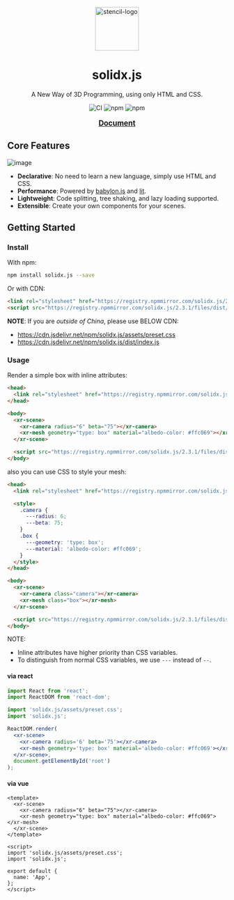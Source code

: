 <p align="center">
  <img alt="stencil-logo" src="https://github.com/solidx-js/solidx.js/assets/6647656/67eb9cd2-eb7f-44c1-b090-c1a26b46c8ae" width="100">
</p>

<h1 align="center">
  solidx.js
</h1>

<p align="center">
  A New Way of 3D Programming, using only HTML and CSS.
</p>

<p align="center">
  <img src="https://github.com/solidx-js/solidx.js/actions/workflows/ci.yml/badge.svg" alt="CI" />
  <img src="https://img.shields.io/npm/dw/solidx.js" alt="npm" />
  <img src="https://img.shields.io/npm/v/solidx.js" alt="npm" />
</p>

<p align="center" style="font-weight: bolder; font-size: 1.2em" >
  <a href="https://solidx-js.github.io/solidx-website">Document</a>
</p>

## Core Features

![image](https://github.com/solidx-js/solidx.js/assets/6647656/92193fb9-4343-4137-b95a-ce0e9a86088b)

- **Declarative**: No need to learn a new language, simply use HTML and CSS.
- **Performance**: Powered by [babylon.js](https://www.babylonjs.com/) and [lit](https://lit.dev/).
- **Lightweight**: Code splitting, tree shaking, and lazy loading supported.
- **Extensible**: Create your own components for your scenes.


## Getting Started

### Install

With npm:

```bash
npm install solidx.js --save
```

Or with CDN:

```html
<link rel="stylesheet" href="https://registry.npmmirror.com/solidx.js/2.3.1/files/assets/preset.css" />
<script src="https://registry.npmmirror.com/solidx.js/2.3.1/files/dist/index.js"></script>
```

**NOTE**: If you are *outside of China*, please use BELOW CDN:

- https://cdn.jsdelivr.net/npm/solidx.js/assets/preset.css
- https://cdn.jsdelivr.net/npm/solidx.js/dist/index.js

### Usage

Render a simple box with inline attributes:

```html
<head>
  <link rel="stylesheet" href="https://registry.npmmirror.com/solidx.js/2.3.1/files/assets/preset.css" />
</head>

<body>
  <xr-scene>
    <xr-camera radius="6" beta="75"></xr-camera>
    <xr-mesh geometry="type: box" material="albedo-color: #ffc069"></xr-mesh>
  </xr-scene>

  <script src="https://registry.npmmirror.com/solidx.js/2.3.1/files/dist/index.js"></script>
</body>
```

also you can use CSS to style your mesh:

```html
<head>
  <link rel="stylesheet" href="https://registry.npmmirror.com/solidx.js/2.3.1/files/assets/preset.css" />

  <style>
    .camera {
      ---radius: 6;
      ---beta: 75;
    }
    .box {
      ---geometry: 'type: box';
      ---material: 'albedo-color: #ffc069';
    }
  </style>
</head>

<body>
  <xr-scene>
    <xr-camera class="camera"></xr-camera>
    <xr-mesh class="box"></xr-mesh>
  </xr-scene>

  <script src="https://registry.npmmirror.com/solidx.js/2.3.1/files/dist/index.js"></script>
</body>
```

NOTE:

- Inline attributes have higher priority than CSS variables.
- To distinguish from normal CSS variables, we use `---` instead of `--`.

#### via react

```jsx
import React from 'react';
import ReactDOM from 'react-dom';

import 'solidx.js/assets/preset.css';
import 'solidx.js';

ReactDOM.render(
  <xr-scene>
    <xr-camera radius='6' beta='75'></xr-camera>
    <xr-mesh geometry='type: box' material='albedo-color: #ffc069'></xr-mesh>
  </xr-scene>,
  document.getElementById('root')
);
```

#### via vue

```vue
<template>
  <xr-scene>
    <xr-camera radius="6" beta="75"></xr-camera>
    <xr-mesh geometry="type: box" material="albedo-color: #ffc069"></xr-mesh>
  </xr-scene>
</template>

<script>
import 'solidx.js/assets/preset.css';
import 'solidx.js';

export default {
  name: 'App',
};
</script>
```

